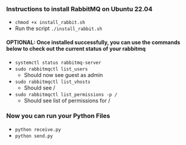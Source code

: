 ### Instructions to install RabbitMQ on Ubuntu 22.04

- `chmod +x install_rabbit.sh`
- Run the script `./install_rabbit.sh`

#### OPTIONAL: Once installed successfully, you can use the commands below to check out the current status of your rabbitmq

- `systemctl status rabbitmq-server`
- `sudo rabbitmqctl list_users`
  - Should now see guest as admin
- `sudo rabbitmqctl list_vhosts`
  - Should see /
- `sudo rabbitmqctl list_permissions -p /`
  - Should see list of permissions for /

### Now you can run your Python Files

- `python receive.py`
- `python send.py`
